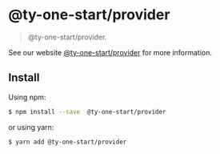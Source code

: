 # @ty-one-start/provider

> @ty-one-start/provider.

See our website [@ty-one-start/provider](https://procomponent.ant.design/) for more information.

## Install

Using npm:

```bash
$ npm install --save  @ty-one-start/provider
```

or using yarn:

```bash
$ yarn add @ty-one-start/provider
```
